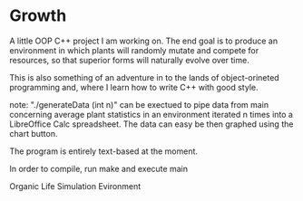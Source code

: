 Growth
======

A little OOP C++ project I am working on. 
The end goal is to produce an environment in which plants will randomly mutate
and compete for resources, so that superior forms will naturally 
evolve over time.

This is also something of an adventure in to the lands of object-orineted programming and, where I learn how to write C++ with good style.

note: "./generateData (int n)" can be exectued to pipe data from main concerning average plant statistics in an environment iterated n times into a LibreOffice Calc spreadsheet. The data can easy be then graphed using the chart button.

The program is entirely text-based at the moment.

In order to compile, run make and execute main 


Organic Life Simulation Evironment
